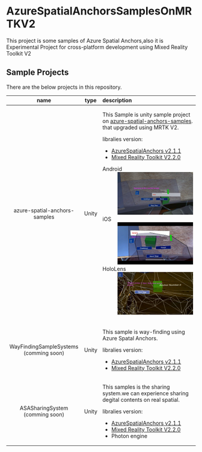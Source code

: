 # AzureSpatialAnchorsSamplesOnMRTKV2
This project is some samples of Azure Spatial Anchors,also it is Experimental Project for cross-platform development using Mixed Reality Toolkit V2

## Sample Projects
There are the below projects in this repository.

|name|type|description|
|:-:|:-:|:--|
|azure-spatial-anchors-samples|Unity|<p>This Sample is unity sample project on [azure-spatial-anchors-samples](https://github.com/Azure/azure-spatial-anchors-samples).  that upgraded using MRTK V2.</p><p>libralies version:<ul><li>[AzureSpatialAnchors v2.1.1](https://github.com/Azure/azure-spatial-anchors-samples/releases/tag/v2.1.1) </li><li>[Mixed Reality Toolkit V2.2.0](https://github.com/microsoft/MixedRealityToolkit-Unity/releases/tag/v2.2.0)</li></ul></p><p><dl><dt>Android</dt><dd>![image:0](./images/sc_android.png)</dd><dt>iOS</dt><dd>![image:0](./images/sc_ios.png)</dd><dt>HoloLens</dt><dd>![image:0](./images/sc_HoloLens.png)</dd></dl></p>|
|WayFindingSampleSystems<br>(comming soon)|Unity|<p>This sample is way-finding using Azure Spatal Anchors.</p><p>libralies version:<ul><li>[AzureSpatialAnchors v2.1.1](https://github.com/Azure/azure-spatial-anchors-samples/releases/tag/v2.1.1) </li><li>[Mixed Reality Toolkit V2.2.0](https://github.com/microsoft/MixedRealityToolkit-Unity/releases/tag/v2.2.0)</li></ul></p>|
|ASASharingSystem<br>(comming soon)|Unity|<p>This samples is the sharing system.we can experience sharing degital contents on real spatial.</p><p>libralies version:<ul><li>[AzureSpatialAnchors v2.1.1](https://github.com/Azure/azure-spatial-anchors-samples/releases/tag/v2.1.1) </li><li>[Mixed Reality Toolkit V2.2.0](https://github.com/microsoft/MixedRealityToolkit-Unity/releases/tag/v2.2.0)</li><li>Photon engine</li></ul></p>|
